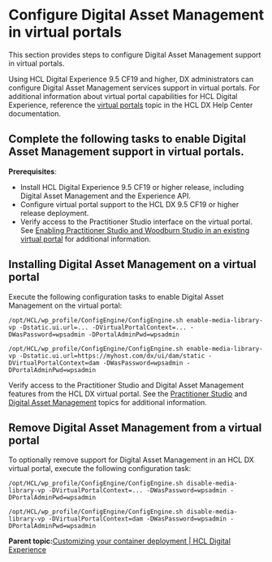 # Configure Digital Asset Management in virtual portals

This section provides steps to configure Digital Asset Management support in virtual portals.

Using HCL Digital Experience 9.5 CF19 and higher, DX administrators can configure Digital Asset Management services support in virtual portals. For additional information about virtual portal capabilities for HCL Digital Experience, reference the [virtual portals](../../9.5/admin-system/ad_vp.html) topic in the HCL DX Help Center documentation.

## Complete the following tasks to enable Digital Asset Management support in virtual portals.

**Prerequisites**:

-   Install HCL Digital Experience 9.5 CF19 or higher release, including Digital Asset Management and the Experience API.
-   Configure virtual portal support to the HCL DX 9.5 CF19 or higher release deployment.
-   Verify access to the Practitioner Studio interface on the virtual portal. See [Enabling Practitioner Studio and Woodburn Studio in an existing virtual portal](../../9.5/practitioner_studio/enable_prac_studio.html) for additional information.

## Installing Digital Asset Management on a virtual portal

Execute the following configuration tasks to enable Digital Asset Management on the virtual portal:

```
/opt/HCL/wp_profile/ConfigEngine/ConfigEngine.sh enable-media-library-vp -Dstatic.ui.url=... -DVirtualPortalContext=... -DWasPassword=wpsadmin -DPortalAdminPwd=wpsadmin
```

```
/opt/HCL/wp_profile/ConfigEngine/ConfigEngine.sh enable-media-library-vp -Dstatic.ui.url=https://myhost.com/dx/ui/dam/static -DVirtualPortalContext=dam -DWasPassword=wpsadmin -DPortalAdminPwd=wpsadmin
```

Verify access to the Practitioner Studio and Digital Asset Management features from the HCL DX virtual portal. See the [Practitioner Studio](../../9.5/practitioner_studio/practitionerstudio_overview.html) and [Digital Asset Management](../../9.5/digital_asset_mgmt/digital_asset_mgmt_overview.html) topics for additional information.

## Remove Digital Asset Management from a virtual portal

To optionally remove support for Digital Asset Management in an HCL DX virtual portal, execute the following configuration task:

```
/opt/HCL/wp_profile/ConfigEngine/ConfigEngine.sh disable-media-library-vp -DVirtualPortalContext=... -DWasPassword=wpsadmin -DPortalAdminPwd=wpsadmin
```

```
/opt/HCL/wp_profile/ConfigEngine/ConfigEngine.sh disable-media-library-vp -DVirtualPortalContext=dam -DWasPassword=wpsadmin -DPortalAdminPwd=wpsadmin
```

**Parent topic:**[Customizing your container deployment \| HCL Digital Experience](../containerization/customization.md)


